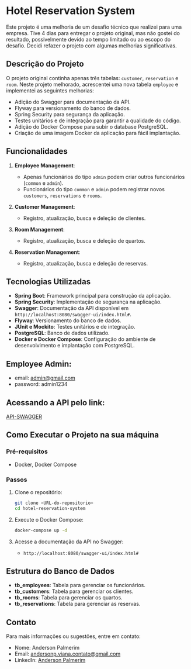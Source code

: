 # Hotel Reservation System

Este projeto é uma melhoria de um desafio técnico que realizei para uma empresa. Tive 4 dias para entregar o projeto original, mas não gostei do resultado, possivelmente devido ao tempo limitado ou ao escopo do desafio. Decidi refazer o projeto com algumas melhorias significativas.

## Descrição do Projeto

O projeto original continha apenas três tabelas: `customer`, `reservation` e `room`. Neste projeto melhorado, acrescentei uma nova tabela `employee` e implementei as seguintes melhorias:

- Adição do Swagger para documentação da API.
- Flyway para versionamento do banco de dados.
- Spring Security para segurança da aplicação.
- Testes unitários e de integração para garantir a qualidade do código.
- Adição do Docker Compose para subir o database PostgreSQL.
- Criação de uma imagem Docker da aplicação para fácil implantação.

## Funcionalidades

1. **Employee Management**:
    - Apenas funcionários do tipo `admin` podem criar outros funcionários (`common` e `admin`).
    - Funcionários do tipo `common` e `admin` podem registrar novos `customers`, `reservations` e `rooms`.

2. **Customer Management**:
    - Registro, atualização, busca e deleção de clientes.

3. **Room Management**:
    - Registro, atualização, busca e deleção de quartos.

4. **Reservation Management**:
    - Registro, atualização, busca e deleção de reservas.

## Tecnologias Utilizadas

- **Spring Boot**: Framework principal para construção da aplicação.
- **Spring Security**: Implementação de segurança na aplicação.
- **Swagger**: Documentação da API disponível em `http://localhost:8080/swagger-ui/index.html#`.
- **Flyway**: Versionamento do banco de dados.
- **JUnit e Mockito**: Testes unitários e de integração.
- **PostgreSQL**: Banco de dados utilizado.
- **Docker e Docker Compose**: Configuração do ambiente de desenvolvimento e implantação com PostgreSQL.

## Employee Admin:
- email: admin@gmail.com
- password: admin1234

## Acessando a API pelo link: 
 [API-SWAGGER](https://hotel-reservation-system-production.up.railway.app/swagger-ui/index.html#/)

## Como Executar o Projeto na sua máquina

### Pré-requisitos

- Docker, Docker Compose

### Passos

1. Clone o repositório:
    ```bash
    git clone <URL-do-repositorio>
    cd hotel-reservation-system
    ```

2. Execute o Docker Compose:
    ```bash
    docker-compose up -d
    ```

3. Acesse a documentação da API no Swagger:
    - `http://localhost:8080/swagger-ui/index.html#`

## Estrutura do Banco de Dados

- **tb_employees**: Tabela para gerenciar os funcionários.
- **tb_customers**: Tabela para gerenciar os clientes.
- **tb_rooms**: Tabela para gerenciar os quartos.
- **tb_reservations**: Tabela para gerenciar as reservas.

## Contato

Para mais informações ou sugestões, entre em contato:

- Nome: Anderson Palmerim
- Email: [andersonp.viana.contato@gmail.com](mailto:andersonp.viana.contato@gmail.com)
- LinkedIn: [Anderson Palmerim](https://www.linkedin.com/in/andersonpdev/)
